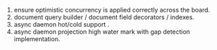 1. ensure optimistic concurrency is applied correctly across the board.
2. document query builder / document field decorators / indexes.
3. async daemon hot/cold support .
4. async daemon projection high water mark with gap detection implementation.